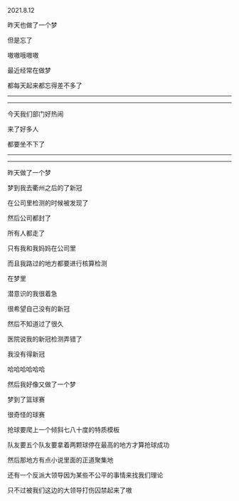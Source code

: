 2021.8.12

昨天也做了一个梦

但是忘了

嗷嗷哦嗷嗷

最近经常在做梦

都每天起来都忘得差不多了

------

-------

今天我们部门好热闹

来了好多人

都要坐不下了

------

----

昨天做了一个梦

梦到我去衢州之后的了新冠

在公司里检测的时候被发现了

然后公司都封了

所有人都走了

只有我和我妈妈在公司里

而且我路过的地方都要进行核算检测

在梦里

潜意识的我很着急

很希望自己没有的新冠

然后不知道过了很久

医院说我的新冠检测弄错了

我没有得新冠

哈哈哈哈哈哈

然后我好像又做了一个梦

梦到了篮球赛

很奇怪的球赛

抢球要爬上一个倾斜七八十度的特质模板

队友要五个队友要拿着两颗球停在最高的地方才算抢球成功

然后那地方有点小说里面的正道聚集地

还有一个反派大领导因为某些不公平的事情来找我们理论

只不过被我们这边的大领导打伤囚禁起来了嗷